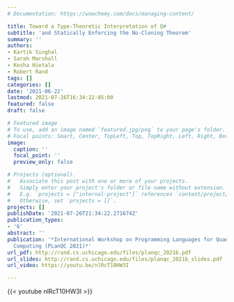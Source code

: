 ```yaml
---
# Documentation: https://wowchemy.com/docs/managing-content/

title: Toward a Type-Theoretic Interpretation of Q#
subtitle: 'and Statically Enforcing the No-Cloning Theorem'
summary: ''
authors:
- Kartik Singhal
- Sarah Marshall
- Kesha Hietala
- Robert Rand
tags: []
categories: []
date: '2021-06-22'
lastmod: 2021-07-26T16:34:22-05:00
featured: false
draft: false

# Featured image
# To use, add an image named `featured.jpg/png` to your page's folder.
# Focal points: Smart, Center, TopLeft, Top, TopRight, Left, Right, BottomLeft, Bottom, BottomRight.
image:
  caption: ''
  focal_point: ''
  preview_only: false

# Projects (optional).
#   Associate this post with one or more of your projects.
#   Simply enter your project's folder or file name without extension.
#   E.g. `projects = ["internal-project"]` references `content/project/deep-learning/index.md`.
#   Otherwise, set `projects = []`.
projects: []
publishDate: '2021-07-26T21:34:22.271674Z'
publication_types:
- '6'
abstract: ''
publication: '*International Workshop on Programming Languages for Quantum
  Computing (PLanQC 2021)*'
url_pdf: http://rand.cs.uchicago.edu/files/planqc_2021b.pdf
url_slides: http://rand.cs.uchicago.edu/files/planqc_2021b_slides.pdf
url_video: https://youtu.be/nlRcT10HW3I

---
```


<p>
{{< youtube nlRcT10HW3I >}}
</p>
